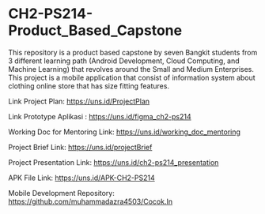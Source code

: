 # CH2-PS214-Product_Based_Capstone
This repository is a product based capstone by seven Bangkit students from 3 different learning path (Android Development, Cloud Computing, and Machine Learning) that revolves around the Small and Medium Enterprises. This project is a mobile application that consist of information system about clothing online store that has size fitting features.

Link Project Plan: https://uns.id/ProjectPlan

Link Prototype Aplikasi : https://uns.id/figma_ch2-ps214

Working Doc for Mentoring Link: https://uns.id/working_doc_mentoring

Project Brief Link: https://uns.id/projectBrief

Project Presentation Link: https://uns.id/ch2-ps214_presentation

APK File Link: https://uns.id/APK-CH2-PS214

Mobile Development Repository: https://github.com/muhammadazra4503/Cocok.In

